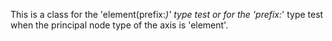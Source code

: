 
This is a class for the 'element(prefix:*)' type test or for the 'prefix:*' type test when the principal node type of the axis is 'element'.
